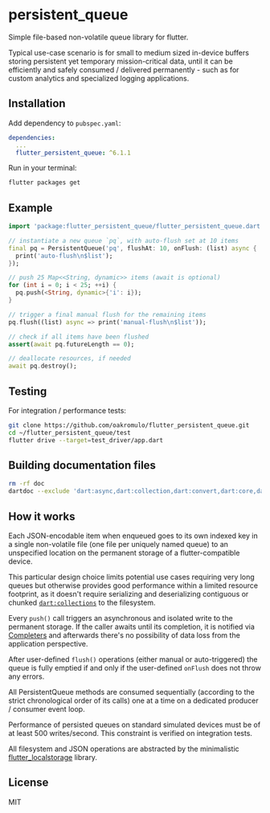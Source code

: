 # persistent_queue

Simple file-based non-volatile queue library for flutter.

Typical use-case scenario is for small to medium sized in-device buffers
storing persistent yet temporary mission-critical data, until it can be
efficiently and safely consumed / delivered permanently - such as for
custom analytics and specialized logging applications.

## Installation

Add dependency to `pubspec.yaml`:

```yaml
dependencies:
  ...
  flutter_persistent_queue: ^6.1.1
```

Run in your terminal:

```sh
flutter packages get
```

## Example

```dart
import 'package:flutter_persistent_queue/flutter_persistent_queue.dart';

// instantiate a new queue `pq`, with auto-flush set at 10 items
final pq = PersistentQueue('pq', flushAt: 10, onFlush: (list) async {
  print('auto-flush\n$list');
});

// push 25 Map<<String, dynamic>> items (await is optional)
for (int i = 0; i < 25; ++i) {
  pq.push(<String, dynamic>{'i': i});
}

// trigger a final manual flush for the remaining items
pq.flush((list) async => print('manual-flush\n$list'));

// check if all items have been flushed
assert(await pq.futureLength == 0);

// deallocate resources, if needed
await pq.destroy();
```

## Testing

For integration / performance tests:

```sh
git clone https://github.com/oakromulo/flutter_persistent_queue.git
cd ~/flutter_persistent_queue/test
flutter drive --target=test_driver/app.dart
```

## Building documentation files

```sh
rm -rf doc
dartdoc --exclude 'dart:async,dart:collection,dart:convert,dart:core,dart:developer,dart:io,dart:isolate,dart:math,dart:typed_data,dart:ui'
```

## How it works

Each JSON-encodable item when enqueued goes to its own indexed key in a single
non-volatile file (one file per uniquely named queue) to an unspecified location
on the permanent storage of a flutter-compatible device.

This particular design choice limits potential use cases requiring very long
queues but otherwise provides good performance within a limited resource
footprint, as it doesn't require serializing and deserializing
contiguous or chunked [`dart:collections`](https://pub.dartlang.org/documentation/collection/latest/) to the filesystem.

Every `push()` call triggers an asynchronous and isolated write to the
permanent storage. If the caller awaits until its completion, it is notified
via [Completers](api.dartlang.org/stable/2.2.0/dart-async/Completer-class.html)
and afterwards there's no possibility of data loss from the application
perspective.

After user-defined `flush()` operations (either manual or auto-triggered) the
queue is fully emptied if and only if the user-defined `onFlush` does not throw
any errors.

All PersistentQueue methods are consumed sequentially (according to the strict
chronological order of its calls) one at a time on a dedicated
producer / consumer event loop.

Performance of persisted queues on standard simulated devices must be of at
least 500 writes/second. This constraint is verified on integration tests.

All filesystem and JSON operations are abstracted by the minimalistic
[flutter_localstorage](https://github.com/lesnitsky/flutter_localstorage)
library.

## License

MIT
